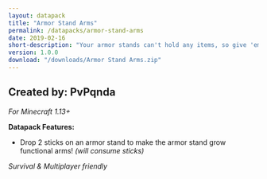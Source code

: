 ```yaml
---
layout: datapack
title: "Armor Stand Arms"
permalink: /datapacks/armor-stand-arms
date: 2019-02-16
short-description: "Your armor stands can't hold any items, so give 'em a hand!"
version: 1.0.0
download: "/downloads/Armor Stand Arms.zip"
---
```

Created by: PvPqnda
-
*For Minecraft 1.13+*

**Datapack Features:**

- Drop 2 sticks on an armor stand to make the armor stand grow functional arms! *(will consume sticks)*

*Survival & Multiplayer friendly*